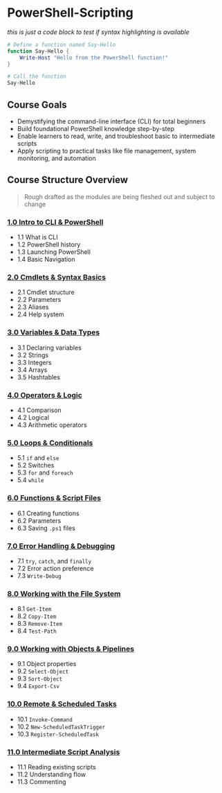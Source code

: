 # PowerShell-Scripting

*this is just a code block to test if syntax highlighting is available*

```PowerShell
# Define a function named Say-Hello
function Say-Hello {
    Write-Host "Hello from the PowerShell function!"
}

# Call the function
Say-Hello
```

## Course Goals

- Demystifying the command-line interface (CLI) for total beginners
- Build foundational PowerShell knowledge step-by-step
- Enable learners to read, write, and troubleshoot basic to intermediate scripts
- Apply scripting to practical tasks like file management, system monitoring, and automation

## Course Structure Overview

> Rough drafted as the modules are being fleshed out and subject to change

### [1.0 Intro to CLI & PowerShell](Modules/01%20-%20Intro%20to%20CLI%20&%20PowerShell.md)

- 1.1 What is CLI
- 1.2 PowerShell history
- 1.3 Launching PowerShell
- 1.4 Basic Navigation

### [2.0 Cmdlets & Syntax Basics](Modules/02%20-%20Cmdlets%20&%20Syntax%20Basics.md)

- 2.1 Cmdlet structure
- 2.2 Parameters
- 2.3 Aliases
- 2.4 Help system

### [3.0 Variables & Data Types](Modules/03%20-%20Variables%20&%20Data%20Types.md)

- 3.1 Declaring variables
- 3.2 Strings
- 3.3 Integers
- 3.4 Arrays
- 3.5 Hashtables

### [4.0 Operators & Logic](Modules/04%20-%20Operators%20&%20Logic.md)

- 4.1 Comparison
- 4.2 Logical
- 4.3 Arithmetic operators

### [5.0 Loops & Conditionals](Modules/05%20-%20Loops%20&%20Conditionals.md)

- 5.1 `if` and `else`
- 5.2 Switches
- 5.3 `for` and `foreach`
- 5.4 `while`

### [6.0 Functions & Script Files](Modules/06%20-%20Functions%20&%20Script%20Files.md)

- 6.1 Creating functions
- 6.2 Parameters
- 6.3 Saving `.ps1` files

### [7.0 Error Handling & Debugging](Modules/07%20-%20Error%20Handling%20&%20Debugging.md)

- 7.1 `try`, `catch`, and `finally`
- 7.2 Error action preference
- 7.3 `Write-Debug`

### [8.0 Working with the File System](Modules/08%20-%20Working%20with%20the%20File%20System.md)

- 8.1 `Get-Item`
- 8.2 `Copy-Item`
- 8.3 `Remove-Item`
- 8.4 `Test-Path`

### [9.0 Working with Objects & Pipelines](Modules/09%20-%20Working%20with%20Objects%20&%20Pipelines.md)

- 9.1 Object properties
- 9.2 `Select-Object`
- 9.3 `Sort-Object`
- 9.4 `Export-Csv`

### [10.0 Remote & Scheduled Tasks](Modules/10%20-%20Remote%20&%20Scheduled%20Tasks.md)

- 10.1 `Invoke-Command`
- 10.2 `New-ScheduledTaskTrigger`
- 10.3 `Register-ScheduledTask`

### [11.0 Intermediate Script Analysis](Modules/11%20-%20Intermediate%20Script%20Analysis.md)

- 11.1 Reading existing scripts
- 11.2 Understanding flow
- 11.3 Commenting

